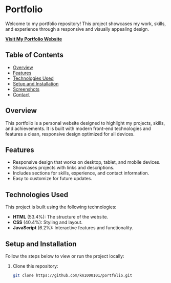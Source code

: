 # Portfolio

Welcome to my portfolio repository! This project showcases my work, skills, and experience through a responsive and visually appealing design.

**[Visit My Portfolio Website](https://your-portfolio-url.com)**

## Table of Contents
- [Overview](#overview)
- [Features](#features)
- [Technologies Used](#technologies-used)
- [Setup and Installation](#setup-and-installation)
- [Screenshots](#screenshots)
- [Contact](#contact)

## Overview

This portfolio is a personal website designed to highlight my projects, skills, and achievements. It is built with modern front-end technologies and features a clean, responsive design optimized for all devices.

## Features

- Responsive design that works on desktop, tablet, and mobile devices.
- Showcases projects with links and descriptions.
- Includes sections for skills, experience, and contact information.
- Easy to customize for future updates.

## Technologies Used

This project is built using the following technologies:

- **HTML** (53.4%): The structure of the website.
- **CSS** (40.4%): Styling and layout.
- **JavaScript** (6.2%): Interactive features and functionality.

## Setup and Installation

Follow the steps below to view or run the project locally:

1. Clone this repository:
   ```bash
   git clone https://github.com/km1000101/portfolio.git
